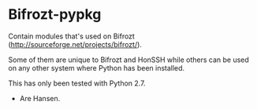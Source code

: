 Bifrozt-pypkg
=============

Contain modules that's used on Bifrozt (http://sourceforge.net/projects/bifrozt/).

Some of them are unique to Bifrozt and HonSSH while others can be used on any other system where Python has been installed.

This has only been tested with Python 2.7.


- Are Hansen.
